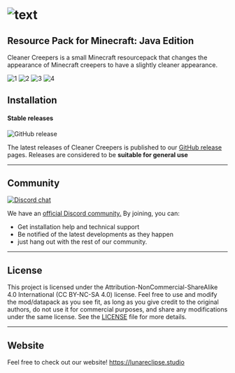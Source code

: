 # ![text]([https://user-images.githubusercontent.com/26262092/198693754-3551fd75-fd8e-466c-98a2-5f3badf02af8.png](https://cdn.lunareclipse.studio/img/projects/cleaner-creepers/banner-text.webp?v=3))

## **Resource Pack for Minecraft: Java Edition**

Cleaner Creepers is a small Minecraft resourcepack that changes the appearance of Minecraft creepers to have a slightly cleaner appearance.

![1](https://user-images.githubusercontent.com/26262092/198693881-8d169f48-e93d-4f09-916e-53286928ac7a.png)
![2](https://user-images.githubusercontent.com/26262092/198693894-04648a3c-c2e0-4c14-a57b-39e0cc7e28b2.png)
![3](https://user-images.githubusercontent.com/26262092/198693905-f3a6e519-2de1-4cd6-8837-2f1550eba4f8.png)
![4](https://user-images.githubusercontent.com/26262092/198693912-d855aace-c0ed-4729-a99f-e6fa7a8d618a.png)



## **Installation**

#### Stable releases

![GitHub release](https://img.shields.io/github/v/release/LunarEclipseStudios/Cleaner-Creepers)

The latest releases of Cleaner Creepers is published to our [GitHub release](https://github.com/LunarEclipseStudios/Cleaner-Creepers/releases) pages. 
Releases are considered to be **suitable for general use**

---

## **Community**
[![Discord chat](https://img.shields.io/badge/chat%20on-discord-7289DA?logo=discord&logoColor=white)](https://discord.gg/RmMtqxJJgH)

We have an [official Discord community.](https://discord.gg/RmMtqxJJgH) By joining, you can:
- Get installation help and technical support
- Be notified of the latest developments as they happen
- just hang out with the rest of our community.

---

## **License**

This project is licensed under the Attribution-NonCommercial-ShareAlike 4.0 International (CC BY-NC-SA 4.0) license. Feel free to use and modify the mod/datapack as you see fit, as long as you give credit to the original authors, do not use it for commercial purposes, and share any modifications under the same license. See the [LICENSE](https://github.com/LunarEclipseStudios/Cleaner-Creepers/blob/main/LICENSE.md) file for more details.

---

## **Website**
Feel free to check out our website!
https://lunareclipse.studio
